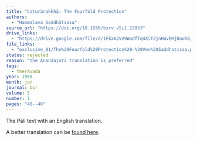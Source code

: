 ```yaml
---
title: "Caturārakkhā: The Fourfold Protection"
authors:
  - "Hammalava Saddhātissa"
source_url: "https://doi.org/10.1558/bsrv.v5i1.15953"
drive_links:
  - "https://drive.google.com/file/d/1FkxA2VV9WudfTq4XiTZjnHGvEMjDouh8/view?usp=drivesdk"
file_links:
  - "exclusive_01/The%20Fourfold%20Protection%20-%20Ven%20Saddhatissa.pdf"
status: rejected
reason: "the Anandajoti translation is preferred"
tags:
  - theravada
year: 1988
month: jun
journal: bsr
volume: 5
number: 1
pages: "40--46"
---
```


The Pāli text with an English translation.

A better translation can be [found here](/content/canon/caturarakkha).
